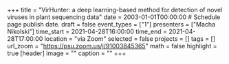+++
title = "VirHunter: a deep learning-based method for detection of novel viruses in plant sequencing data"
date = 2003-01-01T00:00:00  # Schedule page publish date.
draft = false
event_types = ["1"]
presenters = ["Macha Nikolski"]
time_start = 2021-04-28T16:00:00
time_end = 2021-04-28T17:00:00
location = "via Zoom"
selected = false
projects = []
tags = []
url_zoom = "https://psu.zoom.us/j/91003845365"
math = false
highlight = true
[header]
image = ""
caption = ""
+++
